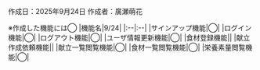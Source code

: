 作成日：2025年9月24日
作成者：廣瀬萌花

※作成した機能には◯
|機能名|9/24|
|:--|:--|
|サインアップ機能|◯|
|ログイン機能|◯|
|ログアウト機能|◯|
|ユーザ情報更新機能|◯|
|食材登録機能||
|献立作成依頼機能||
|献立一覧閲覧機能|◯|
|食材一覧閲覧機能|◯|
|栄養素量閲覧機能|◯|
